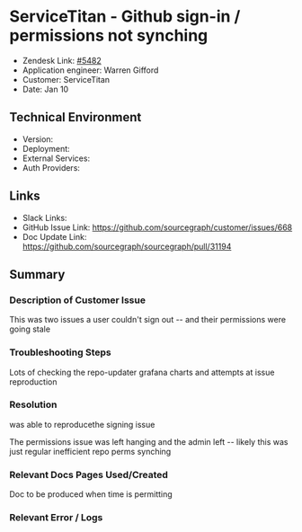 
# ServiceTitan - Github sign-in / permissions not synching <!-- Ticket Title  Hint: include keywords to make it searchable -->

- Zendesk Link: [#5482](https://sourcegraph.zendesk.com/agent/tickets/5482)
- Application engineer: Warren Gifford
- Customer: ServiceTitan <!-- Redact if this contains personally identifying information -->
- Date: Jan 10

<!-- Data populated from integration, speak to Ben Gordon or Michael Bali if not working -->
<!-- During Internal team trial, fill missing data manually (we are waiting for all data to sync) -->

## Technical Environment
- Version: ​
- Deployment:
- External Services:
- Auth Providers:


## Links
<!-- Data for application engineer manual entry -->
- Slack Links:
- GitHub Issue Link: https://github.com/sourcegraph/customer/issues/668
- Doc Update Link: https://github.com/sourcegraph/sourcegraph/pull/31194

## Summary
### Description of Customer Issue

This was two issues a user couldn't sign out -- and their permissions were going stale

### Troubleshooting Steps

Lots of checking the repo-updater grafana charts and attempts at issue reproduction

### Resolution

was able to reproducethe signing issue 

The permissions issue was left hanging and the admin left -- likely this was just regular inefficient repo perms synching

### Relevant Docs Pages Used/Created

Doc to be produced when time is permitting

### Relevant Error / Logs
<!-- Please redact keys, tokens, and personal identifying information -->


<!-- Once complete, upload a copy to https://github.com/sourcegraph/support-tools-internal/tree/main/resolved-tickets as a .md file -->
<!-- Name the file 5482.md -->

